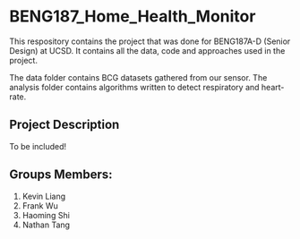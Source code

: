 # BENG187_Home_Health_Monitor
This respository contains the project that was done for BENG187A-D (Senior Design) at UCSD. It contains all the data, code and approaches used in the project.

The data folder contains BCG datasets gathered from our sensor. The analysis folder contains algorithms written to detect respiratory and heart-rate. 

## Project Description
To be included!

## Groups Members:
1) Kevin Liang
2) Frank Wu
3) Haoming Shi
4) Nathan Tang
